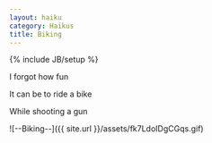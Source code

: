 ```yaml
---
layout: haiku
category: Haikus
title: Biking
---
```

{% include JB/setup %}

I forgot how fun

It can be to ride a bike

While shooting a gun


![--Biking--]({{ site.url }}/assets/fk7LdoIDgCGqs.gif)